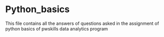# Python_basics
This file contains all the answers of questions asked in the assignment of python basics of pwskills data analytics program
